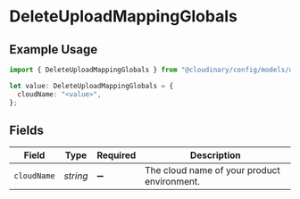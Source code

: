 # DeleteUploadMappingGlobals

## Example Usage

```typescript
import { DeleteUploadMappingGlobals } from "@cloudinary/config/models/operations";

let value: DeleteUploadMappingGlobals = {
  cloudName: "<value>",
};
```

## Fields

| Field                                       | Type                                        | Required                                    | Description                                 |
| ------------------------------------------- | ------------------------------------------- | ------------------------------------------- | ------------------------------------------- |
| `cloudName`                                 | *string*                                    | :heavy_minus_sign:                          | The cloud name of your product environment. |
